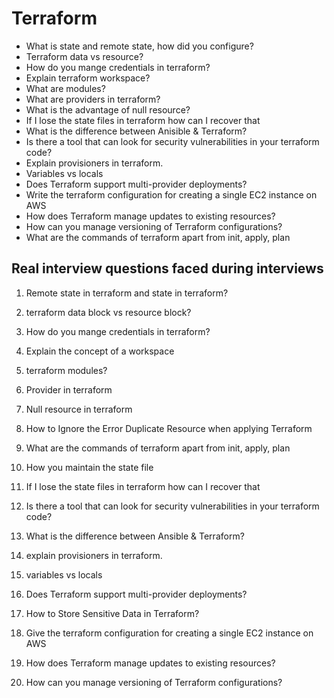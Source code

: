 # Terraform
* What is state and remote state, how did you configure?
* Terraform data vs resource?
* How do you mange credentials in terraform?
* Explain terraform workspace?
* What are modules?
* What are providers in terraform?
* What is the advantage of null resource?
* If I lose the state files in terraform how can I recover that
* What is the difference between Anisible & Terraform?
* Is there a tool that can look for security vulnerabilities in your terraform code?
* Explain provisioners in terraform.
* Variables vs locals
* Does Terraform support multi-provider deployments?
* Write the terraform configuration for creating a single EC2 instance on AWS 
* How does Terraform manage updates to existing resources?
* How can you manage versioning of Terraform configurations?
* What are the commands of terraform apart from init, apply, plan


## Real interview questions faced during interviews
1. Remote state in terraform and state in terraform?

2. terraform data block vs resource block?

3. How do you mange credentials in terraform?

4. Explain the concept of a workspace

5. terraform modules?

6. Provider in terraform

7. Null resource in terraform

8. How to Ignore the Error Duplicate Resource when applying Terraform

9. What are the commands of terraform apart from init, apply, plan

10. How you maintain the state file

11. If I lose the state files in terraform how can I recover that

12. Is there a tool that can look for security vulnerabilities in your terraform code?

13. What is the difference between Ansible & Terraform?

14. explain provisioners in terraform.

15. variables vs locals

16. Does Terraform support multi-provider deployments?

17. How to Store Sensitive Data in Terraform?

18. Give the terraform configuration for creating a single EC2 instance on AWS

19. How does Terraform manage updates to existing resources?

20. How can you manage versioning of Terraform configurations?



